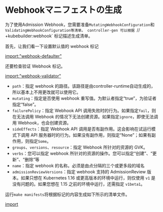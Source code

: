 # Webhookマニフェストの生成

为了使用Admission Webhook，您需要准备`MutatingWebhookConfiguration`和`ValidatingWebhookConfiguration等清单。
controller-gen 可以根据 `// +kubebuilder:webhook` 标记描述生成清单。

首先，让我们看一下设置默认值的 webhook 标记

[import:"webhook-defaulter"](../../codes/20_manifests/api/v1/markdownview_webhook.go)

还要检查验证 Webhook 标记。

[import:"webhook-validator"](../../codes/20_manifests/api/v1/markdownview_webhook.go)

- `path`：指定 webhook 的路径。该路径是由controller-runtime自动生成的，所以基本上不用更改就可以使用它。
- `mutating`：指定是否使用 webhook 重写值。为默认者指定“true”，为验证者指定“false”。
- `failurePolicy`：指定 Webhook API 调用失败时的行为。如果指定`fail`，则在无法调用 Webhook 的情况下无法创建资源。如果指定`ignore`，即使无法调用 Webhook，也会创建资源。
- `sideEffects`：指定 Webhook API 调用是否有副作用。这会影响在试运行模式下调用 API 服务器时的行为。如果没有副作用，则指定“None”；如果有副作用，则指定`Some`。
- `groups`、`versions`、`resource`：指定 Webhook 所针对的资源的 GVK。
- `verbs`：您可以指定 webhook 所针对的资源的操作。您可以指定“创建”、“更新”、“删除”等
- `name`：指定 webhook 的名称。必须是由点分隔的三个或更多段的域名
- `admissionReviewVersions`：指定 webhook 支持的 AdmissionReview 版本。如果只想在 Kubernetes 1.16 或更高版本的环境中运行，则仅使用 `v1` 是没有问题的。如果您想在 1.15 之前的环境中运行，还需指定 `v1beta1`。

运行`make manifests`将根据标记的内容生成如下所示的清单文件。

[import](../../codes/20_manifests/config/webhook/manifests.yaml)
